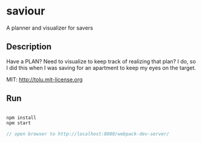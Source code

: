 # saviour
A planner and visualizer for savers

## Description
Have a PLAN?
Need to visualize to keep track of realizing that plan?
I do, so I did this when I was saving for an apartment to keep my eyes on the target.

MIT: http://tolu.mit-license.org

## Run

```js

npm install
npm start

// open browser to http://localhost:8080/webpack-dev-server/

```
